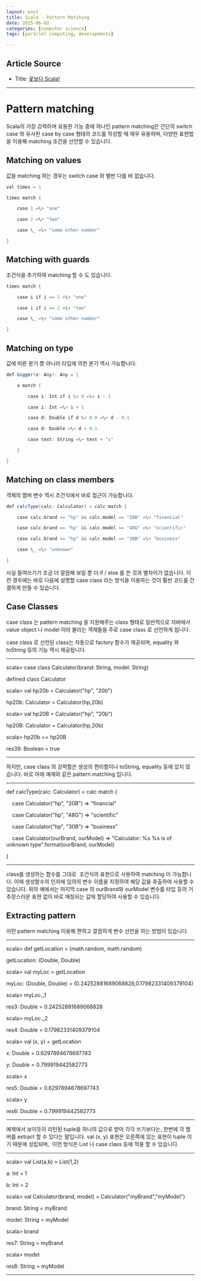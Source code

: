 ```yaml
---
layout: post
title: Scala - Pattern Matching
date: 2015-06-02
categories: [computer science]
tags: [parallel computing, developments]

---
```


## Article Source
* Title: [꽃보다 Scala!](https://docs.google.com/document/pub?id=1kSNKKKwM8rjGhn9Gnw-6Q0VCImpwSRZ7_QzwNwXgMxM)


----



# Pattern matching 


Scala의 가장 강력하며 유용한 기능 중에 하나인 pattern matching은 간단히
switch case 와 유사한 case by case 형태의 코드를 작성할 때 매우
유용하며, 다양한 표현법을 이용해 matching 조건을 선언할 수 있습니다.

## Matching on values 

값을 matching 하는 경우는 switch case 와 별반 다를 바 없습니다.

```scala
val times = 1

times match {

    case 1 =\> "one"

    case 2 =\> "two"

    case \_ =\> "some other number"

}
```

## Matching with guards 

조건식을 추가하여 matching 할 수 도 있습니다.

```scala
times match {

    case i if i == 1 =\> "one"

    case i if i == 2 =\> "two"

    case \_ =\> "some other number"

}
```

## Matching on type 

값에 따른 분기 뿐 아니라 타입에 의한 분기 역시 가능합니다.

```scala
def bigger(o: Any): Any = {

    o match {

        case i: Int if i \< 0 =\> i - 1

        case i: Int =\> i + 1

        case d: Double if d \< 0.0 =\> d - 0.1

        case d: Double =\> d + 0.1

        case text: String =\> text + "s"

    }

}
```

## Matching on class members 

객체의 멤버 변수 역시 조건식에서 바로 접근이 가능합니다.

```scala
def calcType(calc: Calculator) = calc match {

    case calc.brand == "hp" && calc.model == "20B" =\> "financial"

    case calc.brand == "hp" && calc.model == "48G" =\> "scientific"

    case calc.brand == "hp" && calc.model == "30B" =\> "business"

    case \_ =\> "unknown"

}
```

사실 들여쓰기가 조금 더 깔끔해 보일 뿐 더 if / else 를 쓴 것과 별차이가
없습니다. 이런 경우에는 바로 다음에 설명할 case class 라는 방식을
이용하는 것이 훨씬 코드를 간결하게 만들 수 있습니다.

## Case Classes 

case class 는 pattern matching 을 지원해주는 class 형태로 일반적으로
자바에서 value object 나 model 이라 불리는 객체들을 주로 case class 로
선언하게 됩니다.

case class 로 선언된 class는 자동으로 factory 함수가 제공되며, equality
와 toString 등의 기능 역시 제공됩니다.

* * * * *

scala\> case class Calculator(brand: String, model: String)

defined class Calculator

scala\> val hp20b = Calculator("hp", "20b")

hp20b: Calculator = Calculator(hp,20b)

scala\> val hp20B = Calculator("hp", "20b")

hp20B: Calculator = Calculator(hp,20b)

scala\> hp20b == hp20B

res39: Boolean = true

* * * * *

하지만, case class 의 강력함은 생성의 편리함이나 toString, equality 등에
있지 않습니다. 바로 아래 예제와 같은 pattern matching 입니다.

* * * * *

def calcType(calc: Calculator) = calc match {

    case Calculator("hp", "20B") =\> "financial"

    case Calculator("hp", "48G") =\> "scientific"

    case Calculator("hp", "30B") =\> "business"

    case Calculator(ourBrand, ourModel) =\> "Calculator: %s %s is of
unknown type".format(ourBrand, ourModel)

}

* * * * *

class를 생성하는 함수를 그대로  조건식의 표현으로 사용하여 matching 이
가능합니다. 이때 생성함수의 인자에 임의의 변수 이름을 지정하여 해당 값을
추출하여 사용할 수 있습니다. 위의 예에서는 마지막 case 의 ourBrand와
ourModel 변수를 타입 등의 거추장스러운 표현 없이 바로 매칭되는 값에
할당하여 사용할 수 있습니다.

## Extracting pattern 

이런 pattern matching 이용해 편하고 깔끔하게 변수 선언을 하는 방법이
있습니다.

* * * * *

scala\> def getLocation = (math.random, math.random)

getLocation: (Double, Double)

scala\> val myLoc = getLocation

myLoc: (Double, Double) = (0.24252881689068828,0.17982331409379104)

scala\> myLoc.\_1

res3: Double = 0.24252881689068828

scala\> myLoc.\_2

res4: Double = 0.17982331409379104

scala\> val (x, y) = getLocation

x: Double = 0.6297894678697743

y: Double = 0.799919442582773

scala\> x

res5: Double = 0.6297894678697743

scala\> y

res6: Double = 0.799919442582773

* * * * *

예제에서 보이듯이 리턴된 tuple을 하나의 값으로 받아 각각 쓰기보다는,
한번에 각 멤버를 extract 할 수 있다는 말입니다. val (x, y) 표현은
오른쪽에 있는 표현이 tuple 이기 때문에 성립되며,  이런 방식은 List 나
case class 등에 적용 할 수 있습니다.

* * * * *

scala\> val List(a,b) = List(1,2)

a: Int = 1

b: Int = 2

scala\> val Calculator(brand, model) = Calculator("myBrand","myModel")

brand: String = myBrand

model: String = myModel

scala\> brand

res7: String = myBrand

scala\> model

res8: String = myModel

* * * * *


